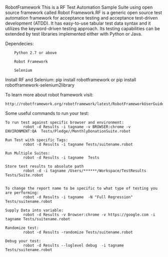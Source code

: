 RobotFramework
	This is a RF Test Automation Sample Suite using open source framework called Robot Framework.RF is a generic open source test 		automation framework for acceptance testing and acceptance test-driven development (ATDD). It has easy-to-use tabular test data 	syntax and it utilizes the keyword-driven testing approach. Its testing capabilities can be extended by test libraries 	implemented either with Python or Java.
    
 Dependecies:

        Python 2.7 or above

        Robot Framework

        Selenium

Install RF and Selenium:
		pip install robotframework or
		pip install robotframework-selenium2library
		
To learn more about robot framework visit:

	http://robotframework.org/robotframework/latest/RobotFrameworkUserGuide.html

Some useful commands to run your test:

	To run test against specific browser and environment:
    		robot -d Results -i tagname -v BROWSER:chrome -v ENVIRONMENT:QA  Tests/Pledge//MonthlyDonationSuite.robot

	Run Test with specific Tags:
    		robot -d Results -i tagname Tests/suitename.robot

	Run Multiple Suites:
    		robot -d Results -i tagname  Tests

	Store test results to absolute path
    		robot -d -i tagname /Users/******/Workspace/TestResults Tests/Suite.robot


	To change the report name to be specific to what type of testing you are performing:
    		robot -d Results -i tagname  -N "Full Regression" Tests/suitename.robot

	Supply Data into variable:
    		robot -d Results -v Browser:chrome -v https://google.com -i tagname Tests/suitename.robot

	Randomize test:
    		robot -d Results -randomize Tests/suitename.robot

	Debug your test:
    		robot -d Results --loglevel debug  -i tagname  Tests/suitename.robot
